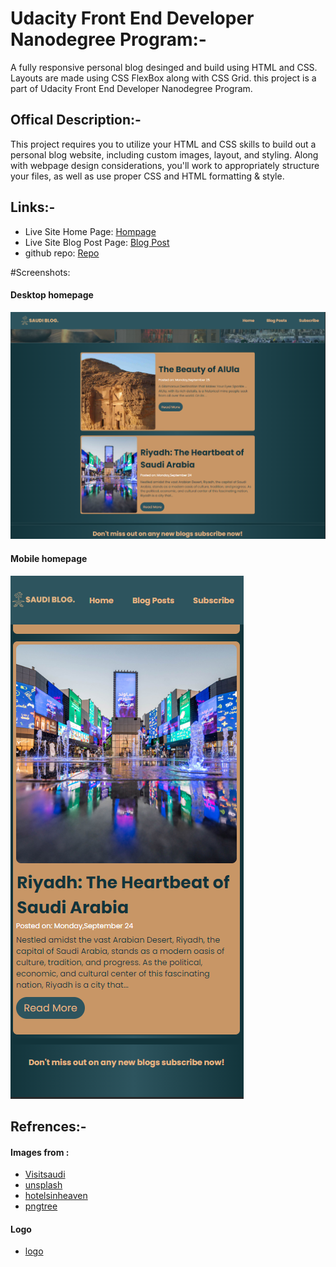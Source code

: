 # Udacity Front End Developer Nanodegree Program:-

A fully responsive personal blog desinged and build using HTML and CSS. Layouts are made using CSS FlexBox along with CSS Grid.
this project is a part of Udacity Front End Developer Nanodegree Program.

## Offical Description:-

This project requires you to utilize your HTML and CSS skills to build out a personal blog website, including custom images, layout, and styling.
Along with webpage design considerations, you'll work to appropriately structure your files, as well as use proper CSS and HTML formatting & style.

## Links:-

- Live Site Home Page: [Hompage](https://maanraddadi.github.io/Saudi-Blog/Homepage.html)
- Live Site Blog Post Page: [Blog Post](https://maanraddadi.github.io/Saudi-Blog/blog-post.html)
- github repo: [Repo](https://github.com/MaanRaddadi/Saudi-Blog)

#Screenshots:

#### Desktop homepage

![](/Screenshots/1.png)

#### Mobile homepage

![](/Screenshots/2.png)

## Refrences:-

#### Images from :

- [Visitsaudi](https://www.visitsaudi.com/en)
- [unsplash](https://unsplash.com)
- [hotelsinheaven](https://www.hotelsinheaven.com)
- [pngtree](https://www.pngtree.com)

#### Logo

- [logo](https://logo.com)
